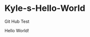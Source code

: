 # Kyle-s-Hello-World
Git Hub Test

<html>
<head>
<meta>
</head>
<body>
</p> Hello World! </p>
</body>
</html>
